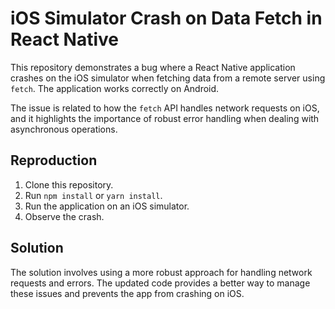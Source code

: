 # iOS Simulator Crash on Data Fetch in React Native

This repository demonstrates a bug where a React Native application crashes on the iOS simulator when fetching data from a remote server using `fetch`. The application works correctly on Android.

The issue is related to how the `fetch` API handles network requests on iOS, and it highlights the importance of robust error handling when dealing with asynchronous operations.

## Reproduction

1. Clone this repository.
2. Run `npm install` or `yarn install`.
3. Run the application on an iOS simulator.
4. Observe the crash.

## Solution

The solution involves using a more robust approach for handling network requests and errors.  The updated code provides a better way to manage these issues and prevents the app from crashing on iOS.